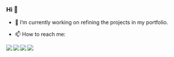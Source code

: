 ### Hi 👋

<!--
**jchau-623/jchau-623** is a ✨ _special_ ✨ repository because its `README.md` (this file) appears on your GitHub profile.

Here are some ideas to get you started:

- 🌱 I’m currently learning ...
- 👯 I’m looking to collaborate on ...
- 🤔 I’m looking for help with ...
- 📫 How to reach me: ... 
- 💬 Ask me about ...
- 😄 Pronouns: ...
- ⚡ Fun fact: ...
-->
- 🔭 I’m currently working on refining the projects in my portfolio.

- 📫 How to reach me:
<a href="https://www.linkedin.com/in/justin-chau-1123a9142/">
  <img align="left"  src="https://img.shields.io/badge/LinkedIn-0077B5?style=for-the-badge&logo=linkedin&logoColor=white" />
</a>
<a href="https://angel.co/u/justin-chau-3">
   <img align="left"  src="https://img.shields.io/badge/AngelList-%23D4D4D4.svg?style=for-the-badge&logo=AngelList&logoColor=black" />
</a>
<a href="mailto:jchau623@gmail.com">
   <img align="left"src="https://img.shields.io/badge/Gmail-D14836?style=for-the-badge&logo=gmail&logoColor=white" />
</a>
<a href="https://jchau-623.github.io/">
   <img align="left"src="https://img.shields.io/badge/Portfolio-8C1EFF?style=for-the-badge&logo=website&logoColor=white" />
</a>
